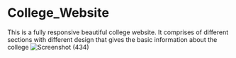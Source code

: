 # College_Website
This is a fully responsive beautiful college website. It comprises of different sections with different design that gives the basic information about the college
![Screenshot (434)](https://user-images.githubusercontent.com/58084456/192509002-29c8c58b-5c01-4e4c-b2cc-d71384695df3.png)

